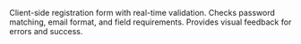 Client-side registration form with real-time validation. Checks password matching, email format, and field requirements. Provides visual feedback for errors and success.

 
